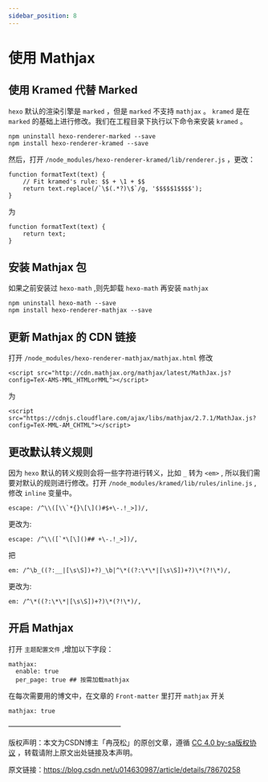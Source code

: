 ```yaml
---
sidebar_position: 8
---
```


# 使用 Mathjax

## **使用 Kramed 代替 Marked**

`hexo` 默认的渲染引擎是 `marked` ，但是 `marked` 不支持 `mathjax` 。 `kramed` 是在 `marked` 的基础上进行修改。我们在工程目录下执行以下命令来安装 `kramed` 。



```
npm uninstall hexo-renderer-marked --save
npm install hexo-renderer-kramed --save
```

然后，打开 `/node_modules/hexo-renderer-kramed/lib/renderer.js` ，更改：



```
function formatText(text) {
    // Fit kramed's rule: $$ + \1 + $$
    return text.replace(/`\$(.*?)\$`/g, '$$$$$1$$$$');
}
```

为



```
function formatText(text) {
    return text;
}
```

## **安装 Mathjax 包**

如果之前安装过 `hexo-math` ,则先卸载 `hexo-math` 再安装 `mathjax`



```
npm uninstall hexo-math --save
npm install hexo-renderer-mathjax --save
```

## **更新 Mathjax 的 CDN 链接**

打开 `/node_modules/hexo-renderer-mathjax/mathjax.html` 修改



```
<script src="http://cdn.mathjax.org/mathjax/latest/MathJax.js?config=TeX-AMS-MML_HTMLorMML"></script>
```

为



```
<script src="https://cdnjs.cloudflare.com/ajax/libs/mathjax/2.7.1/MathJax.js?config=TeX-MML-AM_CHTML"></script>
```

## **更改默认转义规则**

因为 `hexo` 默认的转义规则会将一些字符进行转义，比如 `_` 转为 `<em>` , 所以我们需要对默认的规则进行修改。打开 `/node_modules/kramed/lib/rules/inline.js` ,修改 `inline` 变量中。



```
escape: /^\\([\\`*{}\[\]()#$+\-.!_>])/,
```

更改为:



```
escape: /^\\([`*\[\]()## +\-.!_>])/,
```

把



```
em: /^\b_((?:__|[\s\S])+?)_\b|^\*((?:\*\*|[\s\S])+?)\*(?!\*)/,
```

更改为:



```
em: /^\*((?:\*\*|[\s\S])+?)\*(?!\*)/,
```

## **开启 Mathjax** 

打开 `主题配置文件` ,增加以下字段：



```
mathjax:
  enable: true
  per_page: true ## 按需加载mathjax
```

在每次需要用的博文中，在文章的 `Front-matter` 里打开 `mathjax` 开关



```
mathjax: true
```

————————————————

版权声明：本文为CSDN博主「冉茂松」的原创文章，遵循 [CC 4.0 by-sa版权协议](https://creativecommons.org/licenses/by-sa/4.0/) ，转载请附上原文出处链接及本声明。

原文链接：https://blog.csdn.net/u014630987/article/details/78670258